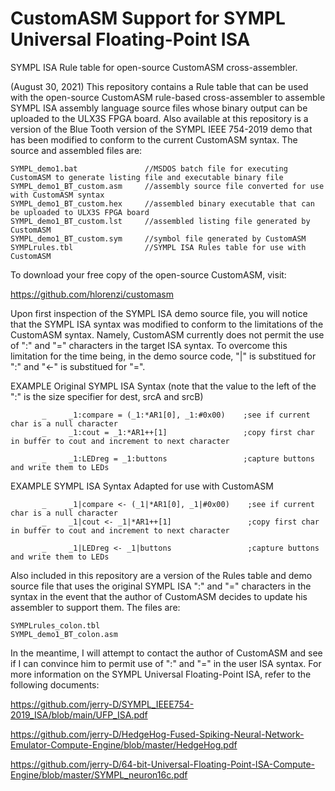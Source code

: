 # CustomASM Support for SYMPL Universal Floating-Point ISA
SYMPL ISA Rule table for open-source CustomASM cross-assembler.

(August 30, 2021) This repository contains a Rule table that can be used with the open-source CustomASM rule-based cross-assembler to assemble SYMPL ISA assembly language source files whose binary output can be uploaded to the ULX3S FPGA board.  Also available at this repository is a version of the Blue Tooth version of the SYMPL IEEE 754-2019 demo that has been modified to conform to the current CustomASM syntax.  The source and assembled files are:
```
SYMPL_demo1.bat               //MSDOS batch file for executing CustomASM to generate listing file and executable binary file
SYMPL_demo1_BT_custom.asm     //assembly source file converted for use with CustomASM syntax
SYMPL_demo1_BT_custom.hex     //assembled binary executable that can be uploaded to ULX3S FPGA board
SYMPL_demo1_BT_custom.lst     //assembled listing file generated by CustomASM
SYMPL_demo1_BT_custom.sym     //symbol file generated by CustomASM
SYMPLrules.tbl                //SYMPL ISA Rules table for use with CustomASM
```
To download your free copy of the open-source CustomASM, visit:  

https://github.com/hlorenzi/customasm

Upon first inspection of the SYMPL ISA demo source file, you will notice that the SYMPL ISA syntax was modified to conform to the limitations of the CustomASM syntax.  Namely, CustomASM currently does not permit the use of ":" and "=" characters in the target ISA syntax.  To overcome this limitation for the time being, in the demo source code, "|" is substitued for ":" and "<-" is substitued for "=".

EXAMPLE Original SYMPL ISA Syntax (note that the value to the left of the ":" is the size specifier for dest, srcA and srcB)
```
       _     _1:compare = (_1:*AR1[0], _1:#0x00)    ;see if current char is a null character 
       _     _1:cout = _1:*AR1++[1]                 ;copy first char in buffer to cout and increment to next character

       _     _1:LEDreg = _1:buttons                 ;capture buttons and write them to LEDs
```
EXAMPLE SYMPL ISA Syntax Adapted for use with CustomASM
```
       _     _1|compare <- (_1|*AR1[0], _1|#0x00)    ;see if current char is a null character 
       _     _1|cout <- _1|*AR1++[1]                 ;copy first char in buffer to cout and increment to next character

       _     _1|LEDreg <- _1|buttons                 ;capture buttons and write them to LEDs
```
Also included in this repository are a version of the Rules table and demo source file that uses the original SYMPL ISA ":" and "=" characters in the syntax in the event that the author of CustomASM decides to update his assembler to support them.  The files are:
```
SYMPLrules_colon.tbl
SYMPL_demo1_BT_colon.asm
```
In the meantime, I will attempt to contact the author of CustomASM and see if I can convince him to permit use of ":" and "=" in the user ISA syntax.
For more information on the SYMPL Universal Floating-Point ISA, refer to the following documents:

https://github.com/jerry-D/SYMPL_IEEE754-2019_ISA/blob/main/UFP_ISA.pdf

https://github.com/jerry-D/HedgeHog-Fused-Spiking-Neural-Network-Emulator-Compute-Engine/blob/master/HedgeHog.pdf

https://github.com/jerry-D/64-bit-Universal-Floating-Point-ISA-Compute-Engine/blob/master/SYMPL_neuron16c.pdf


